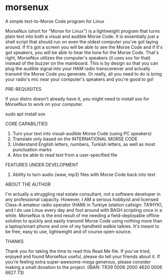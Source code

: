 # morsenux
A simple text-to-Morse Code program for Linux

MorseNux (short for "Morse for Linux") is a lightweight program that turns plain text into both a visual and audible Morse Code. It is essentially just a shell script that should run on even the oldest computer you've got laying around. If it's got a screen you will be able to see the Morse Code and if it's got speakers, you will be able to hear the tone for the Morse Code. That's right, MorseNux utilizes the computer's speakers (it uses sox for that) instead of the buzzer on the mainboard. This is by design so that you can plug the audible signal into your HAM radio transcereiver and actually transmit the Morse Code you generate. Or really, all you need to do is bring your radio's mic near your computer's speakers and you're good to go!

PRE-REQUISITES

If your distro doesn't already have it, you might need to install sox for MorseNux to work on your computer.

sudo apt install sox

CORE CAPABILITIES
1. Turn your text into visual-audible Morse Code (using PC speakers)
2. Translate only based on the INTERNATIONAL MORSE CODE 
3. Understand English letters, numbers, Turkish letters, as well as most punctuation marks
4. Also be able to read text from a user-specified file

FEATURES UNDER DEVELOPMENT
1. Ability to turn audio (waw, mp3) files with Morse Code back into text

ABOUT THE AUTHOR

I'm actually a struggling real estate consultant, not a software developer in any professional capacity. However, I AM a serious hobbyist and licensed Class-A amateur radio operator (HAM) in Turkiye (station callsign: TA1HYK), and I do use Linux every day and fool around with BASH scripting once in a while. MorseNux is the end result of me needing a field-deployable offline solution to quickly and easily transmit Morse Code using nothing more than a laptop/smart phone and one of my handheld walkie talkies. It's meant to be free, easy to use, lightweight and of course open-source. 

THANKS

Thank you for taking the time to read this Read Me file. If you've tried, enjoyed and found MorseNux useful, please do tell your friends about it. If you're feeling extra super-awesome-mega generous, please consider making a small donation to the project. (IBAN: TR39 0006 2000 4620 0006 6627 73)
